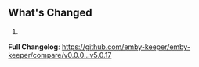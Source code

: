 ## What's Changed

1.

**Full Changelog**: https://github.com/emby-keeper/emby-keeper/compare/v0.0.0...v5.0.17
